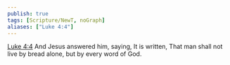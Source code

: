 ```yaml
---
publish: true
tags: [Scripture/NewT, noGraph]
aliases: ["Luke 4:4"]
---
```

[Luke 4:4](https://churchofjesuschrist.org/study/scriptures/nt/luke/4?lang=eng&id=p4#p4) And Jesus answered him, saying, It is written, That man shall not live by bread alone, but by every word of God.
